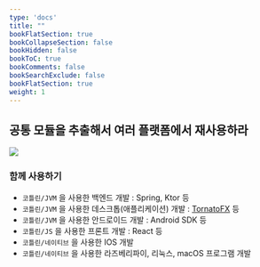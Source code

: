 ```yaml
---
type: 'docs'
title: ""
bookFlatSection: true
bookCollapseSection: false
bookHidden: false
bookToC: true
bookComments: false
bookSearchExclude: false
bookFlatSection: true
weight: 1
---
```


## 공통 모듈을 추출해서 여러 플랫폼에서 재사용하라

![](../../images/아이템%2025.%20공통%20모듈을%20추출해서%20여러%20플랫폼에서%20재사용하라_24.png)

### 함께 사용하기

- `코틀린/JVM` 을 사용한 백엔드 개발 : Spring, Ktor 등
- `코틀린/JVM` 을 사용한 데스크톱(애플리케이션) 개발 : [TornatoFX](https://tornadofx.io/) 등
- `코틀린/JVM` 을 사용한 안드로이드 개발 : Android SDK 등
- `코틀린/JS` 을 사용한 프론트 개발 : React 등
- `코틀린/네이티브` 을 사용한 IOS 개발
- `코틀린/네이티브` 을 사용한 라즈베리파이, 리눅스, macOS 프로그램 개발